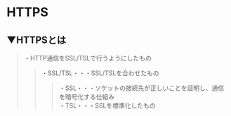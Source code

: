 # HTTPS

## ▼HTTPSとは
>・HTTP通信をSSL/TSLで行うようにしたもの<br>
>>・SSL/TSL・・・SSL/TSLを合わせたもの<br>
>>>・SSL・・・ソケットの接続先が正しいことを証明し、通信を暗号化する仕組み<br>
>>>・TSL・・・SSLを標準化したもの<br>
<br>
